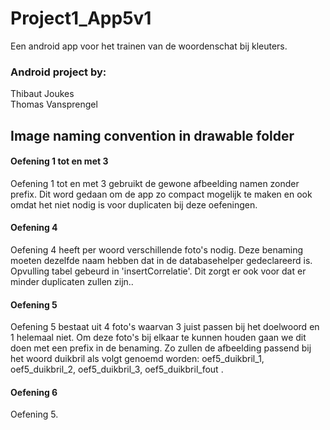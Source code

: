 # Project1_App5v1

Een android app voor het trainen van de woordenschat bij kleuters.

<h3>Android project by:</h3>  
Thibaut Joukes </br>
Thomas Vansprengel


<h2><b>Image naming convention in drawable folder</b></h2>    
<h4>Oefening 1 tot en met 3</h4>
Oefening 1 tot en met 3 gebruikt de gewone afbeelding namen zonder prefix.  
Dit word gedaan om de app zo compact mogelijk te maken en ook omdat het niet nodig is voor duplicaten bij deze oefeningen.  
  
<h4>Oefening 4</h4>  
Oefening 4 heeft per woord verschillende foto's nodig. Deze benaming moeten dezelfde naam hebben dat in de databasehelper gedeclareerd is. Opvulling tabel gebeurd in 'insertCorrelatie'. Dit zorgt er ook voor dat er minder duplicaten zullen zijn..

<h4>Oefening 5</h4>  
Oefening 5 bestaat uit 4 foto's waarvan 3 juist passen bij het doelwoord en 1 helemaal niet. Om deze foto's bij elkaar te kunnen houden gaan we dit doen met een prefix in de benaming. Zo zullen de afbeelding passend bij het woord duikbril als volgt genoemd worden: oef5_duikbril_1, oef5_duikbril_2, oef5_duikbril_3, oef5_duikbril_fout .

<h4>Oefening 6</h4>  
Oefening 5.  
